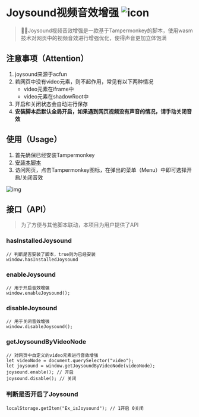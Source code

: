 # Joysound视频音效增强 ![icon](https://s4.ax1x.com/2022/02/11/HNIAQH.png)
> 🎵✨Joysound视频音效增强是一款基于Tampermonkey的脚本，使用wasm技术对网页中的视频音效进行增强优化，使得声音更加立体饱满

## 注意事项（Attention）
1. joysound来源于acfun
2. 若网页中没有video元素，则不起作用，常见有以下两种情况
    - video元素在iframe中
    - video元素在shadowRoot中
3. 开启和关闭状态会自动进行保存
4. **安装脚本后默认全局开启，如果遇到网页视频没有声音的情况，请手动关闭音效**

## 使用（Usage）
1. 首先确保已经安装Tampermonkey
2. [安装本脚本](https://greasyfork.org/zh-CN/scripts/439845)
3. 访问网页，点击Tampermonkey图标，在弹出的菜单（Menu）中即可选择开启/关闭音效
  
![img](https://s4.ax1x.com/2022/02/11/HNIWtK.png)

## 接口（API）
> 为了方便与其他脚本联动，本项目为用户提供了API

### hasInstalledJoysound
```
// 判断是否安装了脚本，true则为已经安装
window.hasInstalledJoysound
```

### enableJoysound
```
// 用于开启音效增强
window.enableJoysound();
```

### disableJoysound
```
// 用于关闭音效增强
window.disableJoysound();
```

### getJoysoundByVideoNode
```
// 对网页中自定义的video元素进行音效增强
let videoNode = document.querySelector("video");
let joysound = window.getJoysoundByVideoNode(videoNode);
joysound.enable(); // 开启
joysound.disable(); // 关闭
```

### 判断是否开启了Joysound
```
localStorage.getItem("Ex_isJoysound"); // 1开启 0关闭
```